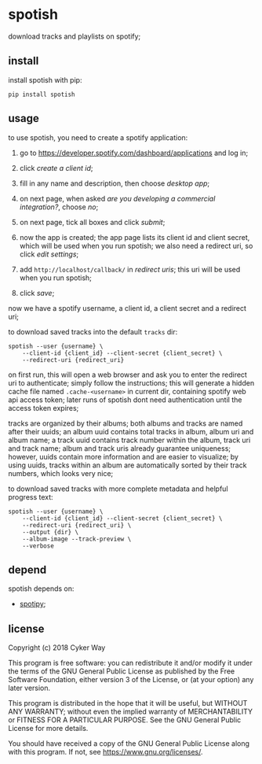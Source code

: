 # spotish

download tracks and playlists on spotify;

## install

install spotish with pip:

    pip install spotish

## usage

to use spotish, you need to create a spotify application:

1.  go to <https://developer.spotify.com/dashboard/applications> and log in;

2.  click *create a client id*;

3.  fill in any name and description, then choose *desktop app*;

4.  on next page, when asked *are you developing a commercial integration?*,
    choose *no*;

5.  on next page, tick all boxes and click *submit*;

6.  now the app is created; the app page lists its client id and client secret,
    which will be used when you run spotish; we also need a redirect uri, so
    click *edit settings*;

7.  add `http://localhost/callback/` in *redirect uris*; this uri will be used
    when you run spotish;

8.  click *save*;

now we have a spotify username, a client id, a client secret and a redirect uri;

to download saved tracks into the default `tracks` dir:

    spotish --user {username} \
        --client-id {client_id} --client-secret {client_secret} \
        --redirect-uri {redirect_uri}

on first run, this will open a web browser and ask you to enter the redirect uri
to authenticate; simply follow the instructions; this will generate a hidden
cache file named `.cache-<username>` in current dir, containing spotify web api
access token; later runs of spotish dont need authentication until the access
token expires;

tracks are organized by their albums; both albums and tracks are named after
their uuids; an album uuid contains total tracks in album, album uri and album
name; a track uuid contains track number within the album, track uri and track
name; album and track uris already guarantee uniqueness; however, uuids contain
more information and are easier to visualize; by using uuids, tracks within an
album are automatically sorted by their track numbers, which looks very nice;

to download saved tracks with more complete metadata and helpful progress text:

    spotish --user {username} \
        --client-id {client_id} --client-secret {client_secret} \
        --redirect-uri {redirect_uri} \
        --output {dir} \
        --album-image --track-preview \
        --verbose

## depend

spotish depends on:

-   [spotipy](https://github.com/plamere/spotipy);

## license

Copyright (c) 2018 Cyker Way

This program is free software: you can redistribute it and/or modify it under
the terms of the GNU General Public License as published by the Free Software
Foundation, either version 3 of the License, or (at your option) any later
version.

This program is distributed in the hope that it will be useful, but WITHOUT ANY
WARRANTY; without even the implied warranty of MERCHANTABILITY or FITNESS FOR A
PARTICULAR PURPOSE.  See the GNU General Public License for more details.

You should have received a copy of the GNU General Public License along with
this program.  If not, see <https://www.gnu.org/licenses/>.

